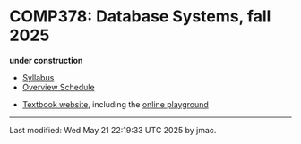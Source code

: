 # COMP378: Database Systems, fall 2025

**under construction**

* [Syllabus](syllabus-5-22-2025.docx)
* [Overview Schedule](schedule-5-21-2025.xlsx)  <!-- &nbsp;&nbsp;&nbsp;<font color="red">UPDATED on 2/4/2022</font> -->
<!-- * [Detailed schedule](resources) -->
* [Textbook website](https://www.pdbmbook.com/), including the [online
  playground](https://www.pdbmbook.com/playground)
<!-- * [Homework assignments](hw) -->
<!-- * [Exams](exams.md)  &nbsp;&nbsp;&nbsp;<font color="green">UPDATED on 4/14/2022</font> -->
<!-- * [Quantitative Reasoning (QR) Associate](qra.md) -->
<!-- * [Instructor's office hours](https://users.dickinson.edu/~jmac/office-hours.html) -->
<!-- * [Moodle site](https://lms.dickinson.edu/course/view.php?id=46929) for assignment solutions and exams -->
<!-- * [Zoom link](https://lms.dickinson.edu/mod/page/view.php?id=1063923) -->
<!--   for occasions when class is online -->
<!-- * [Recordings of some classes](https://lms.dickinson.edu/mod/page/view.php?id=1063924) -->
<!-- * [SQL source for sample databases](sql/) -->
<!-- * [Java -->
<!--   API](https://docs.oracle.com/en/java/javase/17/docs/api/index.html) -->
<!--   (version 17) at Oracle.com, especially the [java.sql -->
<!--   package](https://docs.oracle.com/en/java/javase/17/docs/api/java.sql/java/sql/package-summary.html) -->
<!--   for JDBC -->
<!-- * [using JDBC](jdbc.md) -->
<!-- * [PHP demo](php) -->
<!-- * [Acknowledgment](acknowledgment.md) -->

----
Last modified: Wed May 21 22:19:33 UTC 2025 by jmac.
